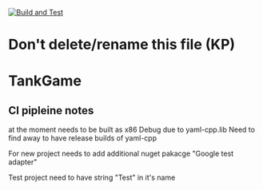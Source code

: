 [![Build and Test](https://github.com/KenPowerClassroom/arcadegame2021_22-arcade2021b/actions/workflows/main.yml/badge.svg)](https://github.com/KenPowerClassroom/arcadegame2021_22-arcade2021b/actions/workflows/main.yml)

# Don't delete/rename this file (KP)

# TankGame

## CI pipleine notes

at the moment needs to be built as x86 Debug due to yaml-cpp.lib Need to find away to have release builds of yaml-cpp

For new project needs to add additional nuget pakacge "Google test adapter"

Test project need to have string "Test" in it's name
